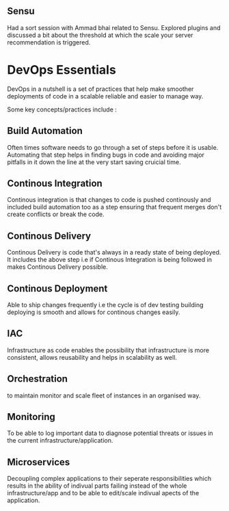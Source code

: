 ## Sensu

Had a sort session with Ammad bhai related to Sensu. Explored plugins and discussed a bit about the threshold at which the scale your server recommendation is triggered.

# DevOps Essentials

DevOps in a nutshell is a set of practices that help make smoother deployments of code in a scalable reliable and easier to manage way.

Some key concepts/practices include : 

## Build Automation

Often times software needs to go through a set of steps before it is usable. Automating that step helps in finding bugs in code and avoiding major pitfalls in it down the line at the very start saving cruicial time.

## Continous Integration

Continous integration is that changes to code is pushed continously and included build automation too as a step ensuring that frequent merges don't create conflicts or break the code. 

## Continous Delivery 

Continous Delivery is code that's always in a ready state of being deployed. It includes the above step i.e if Continous Integration is being followed in makes Continous Delivery possible.

## Continous Deployment

Able to ship changes frequently i.e the cycle is of dev testing building deploying is smooth and allows for continous changes easily.

## IAC

Infrastructure as code enables the possibility that infrastructure is more consistent, allows reusability and helps in scalability as well.

## Orchestration 

to maintain monitor and scale fleet of instances in an organised way.

## Monitoring 

To be able to log important data to diagnose potential threats or issues in the current infrastructure/application.

## Microservices 

Decoupling complex applications to their seperate responsibilities which results in the ability of indivual parts failing instead of the whole infrastructure/app and to be able to edit/scale indivual apects of the application.



